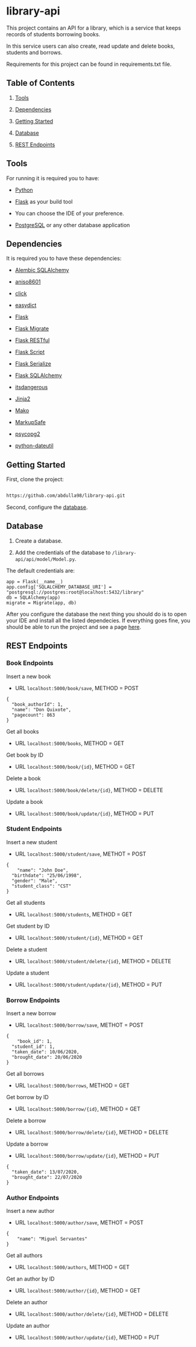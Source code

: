 # library-api
This project contains an API for a library, which is a service that keeps records of students borrowing books.

In this service users can also create, read update and delete books, students and borrows.

Requirements for this project can be found in requirements.txt file.

## Table of Contents

1. [Tools](#tools)

1. [Dependencies](#dependencies)

1. [Getting Started](#getting-started)

1. [Database](#database)

1. [REST Endpoints](#rest-endpoints)

## Tools

For running it is required you to have:

* [Python](https://www.python.org/)

* [Flask](https://flask.palletsprojects.com/en/1.1.x/) as your build tool

* You can choose the IDE of your preference.

* [PostgreSQL](https://www.postgresql.org/) or any other database application

## Dependencies

It is required you to have these dependencies:

* [Alembic SQLAlchemy](https://alembic.sqlalchemy.org/en/latest/)

* [aniso8601](https://pypi.org/project/aniso8601/)

* [click](https://click.palletsprojects.com/en/7.x/)

* [easydict](https://pypi.org/project/easydict/)

* [Flask](https://flask.palletsprojects.com/en/1.1.x/)

* [Flask Migrate](https://pypi.org/project/Flask-Migrate/)

* [Flask RESTful](https://flask-restful.readthedocs.io/en/latest/)

* [Flask Script](https://flask-script.readthedocs.io/en/latest/)

* [Flask Serialize](https://pypi.org/project/flask-serialize/)

* [Flask SQLAlchemy](https://pypi.org/project/Flask-SQLAlchemy/)

* [itsdangerous](https://pypi.org/project/itsdangerous/)

* [Jinja2](https://jinja.palletsprojects.com/en/2.11.x/)

* [Mako](https://pypi.org/project/Mako/)

* [MarkupSafe](https://pypi.org/project/MarkupSafe/)

* [psycopg2](https://pypi.org/project/psycopg2/)

* [python-dateutil](https://pypi.org/project/python-dateutil/)

## Getting Started

First, clone the project:

```bash

https://github.com/abdulla98/library-api.git

```

Second, configure the [database](#database).

## Database

1. Create a database.

1. Add the credentials of the database to `/library-api/api/model/Model.py`.

The default credentials are:

```
app = Flask(__name__)
app.config['SQLALCHEMY_DATABASE_URI'] = "postgresql://postgres:root@localhost:5432/library"
db = SQLAlchemy(app)
migrate = Migrate(app, db)
```

After you configure the database the next thing you should do is to open your IDE and install all the listed dependecies. If everything goes fine, you should be able to run the project and see a page [here](http://127.0.0.1:5000/).



## REST Endpoints

### Book Endpoints

Insert a new book
* URL ```localhost:5000/book/save```, METHOD = POST
```
{
  "book_authorId": 1,
  "name": "Don Quixote",
  "pagecount": 863
}
```

Get all books
* URL ```localhost:5000/books```, METHOD = GET

Get book by ID
* URL ```localhost:5000/book/{id}```, METHOD = GET

Delete a book
* URL ```localhost:5000/book/delete/{id}```, METHOD = DELETE

Update a book
* URL ```localhost:5000/book/update/{id}```, METHOD = PUT

### Student Endpoints

Insert a new student
* URL ```localhost:5000/student/save```, METHOT = POST
```
{
	"name": "John Doe",
  "birthdate": "25/06/1998",
  "gender": "Male",
  "student_class": "CST"
}
```

Get all students
* URL ```localhost:5000/students```, METHOD = GET

Get student by ID
* URL ```localhost:5000/student/{id}```, METHOD = GET

Delete a student
* URL ```localhost:5000/student/delete/{id}```, METHOD = DELETE

Update a student
* URL ```localhost:5000/student/update/{id}```, METHOD = PUT


### Borrow Endpoints

Insert a new borrow
* URL ```localhost:5000/borrow/save```, METHOT = POST
```
{
	"book_id": 1,
  "student_id": 1,
  "taken_date": 10/06/2020,
  "brought_date": 20/06/2020
}
```

Get all borrows
* URL ```localhost:5000/borrows```, METHOD = GET

Get borrow by ID
* URL ```localhost:5000/borrow/{id}```, METHOD = GET

Delete a borrow
* URL ```localhost:5000/borrow/delete/{id}```, METHOD = DELETE

Update a borrow
* URL ```localhost:5000/borrow/update/{id}```, METHOD = PUT
```
{
  "taken_date": 13/07/2020,
  "brought_date": 22/07/2020
}
```


### Author Endpoints

Insert a new author
* URL ```localhost:5000/author/save```, METHOT = POST
```
{
	"name": "Miguel Servantes"
}
```

Get all authors
* URL ```localhost:5000/authors```, METHOD = GET

Get an author by ID
* URL ```localhost:5000/author/{id}```, METHOD = GET

Delete an author
* URL ```localhost:5000/author/delete/{id}```, METHOD = DELETE

Update an author
* URL ```localhost:5000/author/update/{id}```, METHOD = PUT

